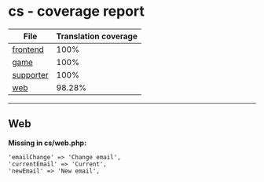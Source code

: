 <link rel="stylesheet" href="style.css">

# cs - coverage report

<table>
<thead>
    <tr>
        <th>File</th>
        <th colspan="2">Translation coverage</th>
    </tr>
</thead>
<tbody>
    <tr><td><a href="#">frontend</a></td><td>100%</td><td>
        <div class="pb">
            <span class="pb-fill" style="width: 100%;"></span>
        </div>
    </td></tr>
    <tr><td><a href="#">game</a></td><td>100%</td><td>
        <div class="pb">
            <span class="pb-fill" style="width: 100%;"></span>
        </div>
    </td></tr>
    <tr><td><a href="#">supporter</a></td><td>100%</td><td>
        <div class="pb">
            <span class="pb-fill" style="width: 100%;"></span>
        </div>
    </td></tr>
    <tr><td><a href="#">web</a></td><td>98.28%</td><td>
        <div class="pb">
            <span class="pb-fill" style="width: 98.28%;"></span>
        </div>
    </td></tr>
</tbody></table>

-----------------------

## Web

**Missing in cs/web.php:**

```
'emailChange' => 'Change email',
'currentEmail' => 'Current',
'newEmail' => 'New email',
```

